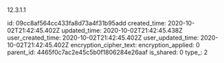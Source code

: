 12.3.1.1

id: 09cc8af564cc433fa8d73a4f31b95add
created_time: 2020-10-02T21:42:45.402Z
updated_time: 2020-10-02T21:42:45.438Z
user_created_time: 2020-10-02T21:42:45.402Z
user_updated_time: 2020-10-02T21:42:45.402Z
encryption_cipher_text: 
encryption_applied: 0
parent_id: 4465f0c7ac2e45c5b0f1806284e26aaf
is_shared: 0
type_: 2